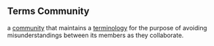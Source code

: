 ## Terms Community

a <a href="https://essif-lab.github.io/framework/docs/terms/community" hovertext="Community: a Party, consisting of at least two different Parties (the members of the Community) that seek to collaborate with each other so that each of them can achieve its individual Objectives more efficiently and/or effectively.">community</a> that maintains a <a href="https://essif-lab.github.io/framework/docs/terms/terminology" hovertext="Terminology (in/of a Scope): the set of terms that are used within a single Scope to refer to a single Definition, enabling Parties to reason and communicate ideas they have about one or more specific topics.">terminology</a> for the purpose of avoiding misunderstandings between its members as they collaborate.

